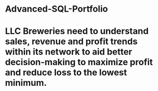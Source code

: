 # Advanced-SQL-Portfolio

 # LLC Breweries  need to understand sales, revenue and profit trends within its network to aid better decision-making to maximize profit and reduce loss to the lowest minimum.
